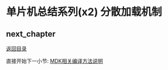 # 单片机总结系列(x2) 分散加载机制

## next_chapter

[返回目录](./../README.md)

直接开始下一小节: [MDK相关编译方法说明](./chx3.mdk_notes.md)
